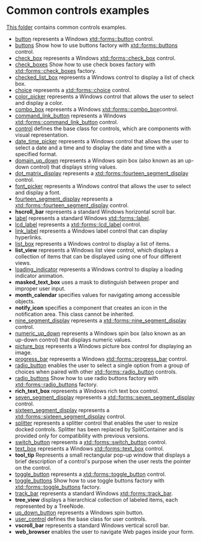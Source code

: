# Common controls examples

[This folder](.) contains common controls examples.

* [button](button/README.md) represents a Windows [xtd::forms::button](../../../src/xtd.forms/include/xtd/forms/button.h) control.
* [buttons](buttons/README.md) Show how to use buttons factory with [xtd::forms::buttons](../../../src/xtd.forms/include/xtd/forms/buttons.h) control.
* [check_box](check_box/README.md) represents a Windows [xtd::forms::check_box](../../../src/xtd.forms/include/xtd/forms/check_box.h) control.
* [check_boxes](check_boxes/README.md) Show how to use check boxes factory with [xtd::forms::check_boxes](../../../src/xtd.forms/include/xtd/forms/check_boxes.h) factory.
* [checked_list_box](checked_list_box/README.md) represents a Windows control to display a list of check box.
* [choice](choice/README.md) represents a [xtd::forms::choice](../../../src/xtd.forms/include/xtd/forms/choice.h) control.
* [color_picker](color_picker/README.md) represents a Windows control that allows the user to select and display a color.
* [combo_box](combo_box/README.md) represents a Windows [xtd::forms::combo_box](../../../src/xtd.forms/include/xtd/forms/combo_box.h)control.
* [command_link_button](command_link_button/README.md) represents a Windows [xtd::forms::command_link_button](../../../src/xtd.forms/include/xtd/forms/command_link_button.h) control.
* [control](control/README.md) defines the base class for controls, which are components with visual representation.
* [date_time_picker](date_time_picker/README.md) represents a Windows control that allows the user to select a date and a time and to display the date and time with a specified format.
* [domain_up_down](domain_up_down/README.md) represents a Windows spin box (also known as an up-down control) that displays string values.
* [dot_matrix_display](dot_matrix_display/README.md) represents a [xtd::forms::fourteen_segment_display](../../../src/xtd.forms/include/xtd/forms/dot_matrix_display.h) control.
* [font_picker](font_picker/README.md) represents a Windows control that allows the user to select and display a font.
* [fourteen_segment_display](fourteen_segment_display/README.md) represents a [xtd::forms::fourteen_segment_display](../../../src/xtd.forms/include/xtd/forms/fourteen_segment_display.h) control.
* **hscroll_bar** represents a standard Windows horizontal scroll bar.
* [label](label/README.md) represents a standard Windows [xtd::forms::label](../../../src/xtd.forms/include/xtd/forms/label.h).
* [lcd_label](lcd_label/README.md) represents a [xtd::forms::lcd_label](../../../src/xtd.forms/include/xtd/forms/lcd_label.h) control.
* [link_label](link_label/README.md) represents a Windows label control that can display hyperlinks.
* [list_box](list_box/README.md) represents a Windows control to display a list of items.
* **list_view** represents a Windows list view control, which displays a collection of items that can be displayed using one of four different views.
* [loading_indicator](loading_indicator/README.md) represents a Windows control to display a loading indicator animation.
* **masked_text_box** uses a mask to distinguish between proper and improper user input.
* **month_calendar** specifies values for navigating among accessible objects.
* **notify_icon** specifies a component that creates an icon in the notification area. This class cannot be inherited.
* [nine_segment_display](nine_segment_display/README.md) represents a [xtd::forms::nine_segment_display](../../../src/xtd.forms/include/xtd/forms/nine_segment_display.h) control.
* [numeric_up_down](numeric_up_down/README.md) represents a Windows spin box (also known as an up-down control) that displays numeric values.
* [picture_box](picture_box/README.md) represents a Windows picture box control for displaying an image.
* [progress_bar](progress_bar/README.md) represents a Windows [xtd::forms::progress_bar](../../../src/xtd.forms/include/xtd/forms/progress_bar.h) control.
* [radio_button](radio_button/README.md) enables the user to select a single option from a group of choices when paired with other [xtd::forms::radio_button](../../../src/xtd.forms/include/xtd/forms/radio_button.h) controls.
* [radio_buttons](radio_buttons/README.md) Show how to use radio buttons factory with [xtd::forms::radio_buttons](../../../src/xtd.forms/include/xtd/forms/radio_buttons.h) factory.
* **rich_text_box** represents a Windows rich text box control.
* [seven_segment_display](seven_segment_display/README.md) represents a [xtd::forms::seven_segment_display](../../../src/xtd.forms/include/xtd/forms/seven_segment_display.h) control.
* [sixteen_segment_display](sixteen_segment_display/README.md) represents a [xtd::forms::sixteen_segment_display](../../../src/xtd.forms/include/xtd/forms/sixteen_segment_display.h) control.
* [splitter](splitter/README.md) represents a splitter control that enables the user to resize docked controls. Splitter has been replaced by SplitContainer and is provided only for compatibility with previous versions.
* [switch_button](switch_button/README.md) represents a [xtd::forms::switch_button](../../../src/xtd.forms/include/xtd/forms/switch_button.h) control.
* [text_box](text_box/README.md) represents a Windows [xtd::forms::text_box](../../../src/xtd.forms/include/xtd/forms/text_box.h) control.
* **tool_tip** Represents a small rectangular pop-up window that displays a brief description of a control's purpose when the user rests the pointer on the control.
* [toggle_button](toggle_button/README.md) represents a [xtd::forms::toggle_button](../../../src/xtd.forms/include/xtd/forms/toggle_button.h) control.
* [toggle_buttons](toggle_buttons/README.md) Show how to use toggle buttons factory with [xtd::forms::toggle_buttons](../../../src/xtd.forms/include/xtd/forms/toggle_buttons.h) factory.
* [track_bar](track_bar/README.md) represents a standard Windows [xtd::forms::track_bar](../../../src/xtd.forms/include/xtd/forms/track_bar.h).
* **tree_view** displays a hierarchical collection of labeled items, each represented by a TreeNode.
* [up_down_button](up_down_button/README.md) represents a Windows spin button.
* [user_control](user_control/README.md) defines the base class for user controls.
* **vscroll_bar** represents a standard Windows vertical scroll bar.
* **web_browser** enables the user to navigate Web pages inside your form.
